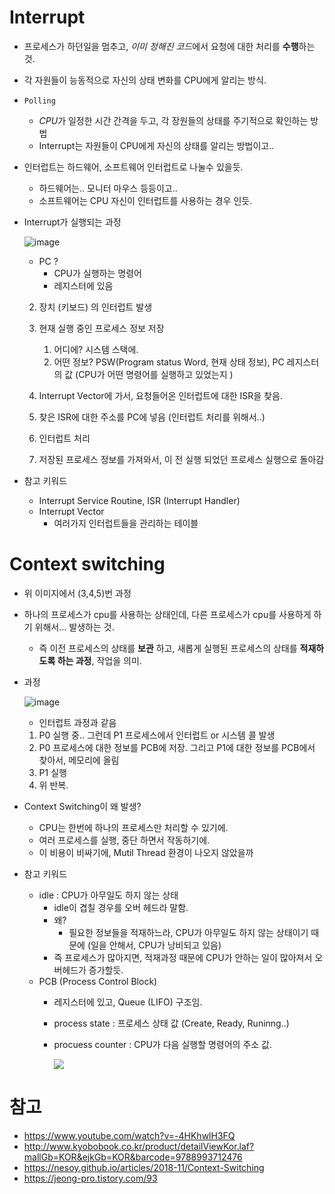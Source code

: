 

# Interrupt

- 프로세스가 하던일을 멈추고, *이미 정해진 코드*에서 요청에 대한 처리를 **수행**하는 것.
- 각 자원들이 능동적으로 자신의 상태 변화를 CPU에게 알리는 방식.

- `Polling`
  - *CPU*가 일정한 시간 간격을 두고, 각 장원들의 상태를 주기적으로 확인하는 방법
  - Interrupt는 자원들이 CPU에게 자신의 상태를 알리는 방법이고..
- 인터럽트는 하드웨어, 소프트웨어 인터럽트로 나눌수 있을듯.
  - 하드웨어는.. 모니터 마우스 등등이고..
  - 소프트웨어는 CPU 자신이 인터럽트를 사용하는 경우 인듯.



- Interrupt가 실행되는 과정

  ![image](https://user-images.githubusercontent.com/22140570/136755289-4b270209-cbc6-4250-8070-1e76658b5c5d.png)

  - PC ?
    - CPU가 실행하는 명령어
    - 레지스터에 있음

  2. 장치 (키보드) 의 인터럽트 발생

  3. 현재 실행 중인 프로세스 정보 저장
     1. 어디에? 시스템 스택에.
     2. 어떤 정보? PSW(Program status Word, 현재 상태 정보), PC 레지스터의 값 (CPU가 어떤 명령어를 실행하고 있었는지 )

  4. Interrupt Vector에 가서, 요청들어온 인터럽트에 대한 ISR을 찾음.

  5. 찾은 ISR에 대한 주소를 PC에 넣음 (인터럽트 처리를 위해서..)

  6. 인터럽트 처리

  7. 저장된 프로세스 정보를 가져와서, 이 전 실행 되었던 프로세스 실행으로 돌아감

- 참고 키워드
  - Interrupt Service Routine, ISR (Interrupt Handler)
  - Interrupt Vector
    - 여러가지 인터럽트들을 관리하는 테이블



# Context switching

- 위 이미지에서 (3,4,5)번 과정

- 하나의 프로세스가 cpu를 사용하는 상태인데, 다른 프로세스가 cpu를 사용하게 하기 위해서... 발생하는 것.

  - 즉 이전 프로세스의 상태를 **보관** 하고, 새롭게 실행된 프로세스의 상태를 **적재하도록 하는 과정**, 작업을 의미.

- 과정

  ![image](https://user-images.githubusercontent.com/22140570/136755834-7938b4ae-86bb-408e-8cb4-ee7fc909435a.png)

  - 인터럽트 과정과 같음

  1. P0 실행 중.. 그런데 P1 프로세스에서 인터럽트 or 시스템 콜 발생
  2. P0 프로세스에 대한 정보를 PCB에 저장. 그리고 P1에 대한 정보를 PCB에서 찾아서, 메모리에 올림
  3. P1 실행
  4. 위 반복.



- Context Switching이 왜 발생?
  - CPU는 한번에 하나의 프로세스만 처리할 수 있기에.
  - 여러 프로세스를 실행, 중단 하면서 작동하기에.
  - 이 비용이 비싸기에, Mutil Thread 환경이 나오지 않았을까



- 참고 키워드
  - idle : CPU가 아무일도 하지 않는 상태
    - idle이 겹칠 경우를 오버 헤드라 말함.
    - 왜? 
      - 필요한 정보들을 적재하느라, CPU가 아무일도 하지 않는 상태이기 때문에 (일을 안해서, CPU가 낭비되고 있음)
    - 즉 프로세스가 많아지면, 적재과정 때문에 CPU가 안하는 일이 많아져서 오버헤드가 증가할듯.
  - PCB (Process Control Block)
    - 레지스터에 있고, Queue (LIFO) 구조임.
    
    - process state : 프로세스 상태 값 (Create, Ready, Runinng..)
    
    - procuess counter : CPU가 다음 실행할 명령어의 주소 값.
    
    
      ![](https://nesoy.github.io/assets/posts/20181113/1.png)



# 참고

- https://www.youtube.com/watch?v=-4HKhwlH3FQ
- http://www.kyobobook.co.kr/product/detailViewKor.laf?mallGb=KOR&ejkGb=KOR&barcode=9788993712476
- https://nesoy.github.io/articles/2018-11/Context-Switching
- https://jeong-pro.tistory.com/93

